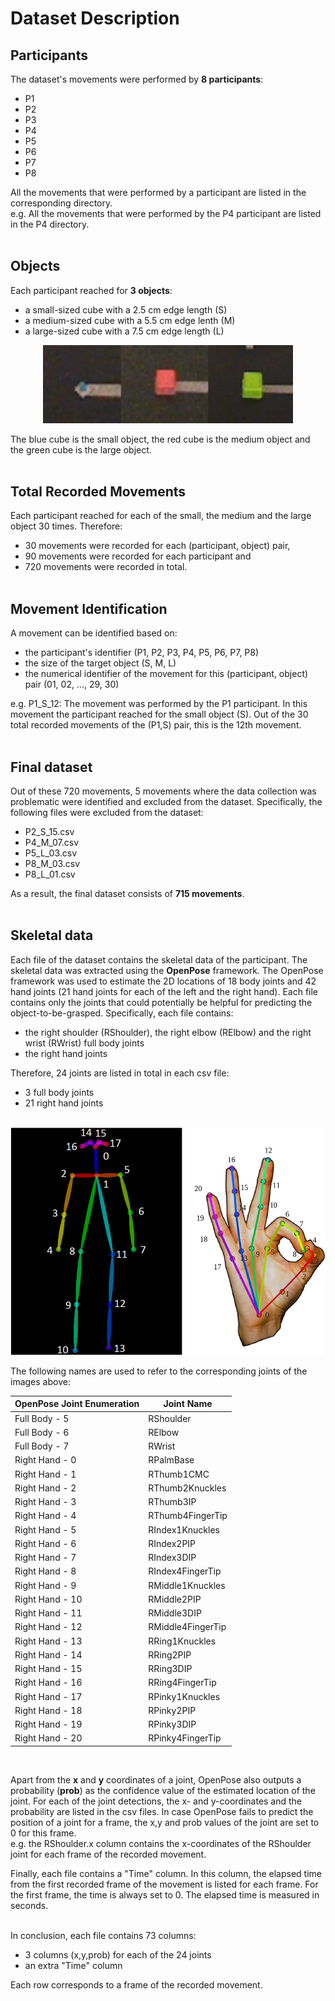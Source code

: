 # Dataset Description

## Participants

The dataset's movements were performed by **8 participants**:
- P1
- P2
- P3
- P4
- P5
- P6
- P7
- P8

All the movements that were performed by a participant are listed in the corresponding directory. <br/>
e.g. All the movements that were performed by the P4 participant are listed in the P4 directory. <br/><br/>

## Objects

Each participant reached for **3 objects**:
* a small-sized cube with a 2.5 cm edge length (S)
* a medium-sized cube with a 5.5 cm edge lenth (M)    
* a large-sized cube with a 7.5 cm edge length (L) 

<p align="center">
<img src="assets/objects.png" width=400></img>
</p>

The blue cube is the small object, the red cube is the medium object and the green cube is the large object. <br/> <br/>

## Total Recorded Movements

Each participant reached for each of the small, the medium and the large object 30 times. Therefore:
- 30 movements were recorded for each (participant, object) pair,
- 90 movements were recorded for each participant and
- 720 movements were recorded in total. <br/><br/>

## Movement Identification

A movement can be identified based on:
- the participant's identifier (P1, P2, P3, P4, P5, P6, P7, P8)
- the size of the target object (S, M, L)
- the numerical identifier of the movement for this (participant, object) pair  (01, 02, ..., 29, 30)

e.g. P1_S_12: The movement was performed by the P1 participant. In this movement the participant reached for the small object (S). Out of the 30 total recorded movements of the (P1,S) pair, this is the 12th movement. <br/><br/>

## Final dataset

Out of these 720 movements, 5 movements where the data collection was problematic were identified and excluded from the dataset. Specifically, the following files were excluded from the dataset:
* P2_S_15.csv
* P4_M_07.csv
* P5_L_03.csv
* P8_M_03.csv
* P8_L_01.csv

As a result, the final dataset consists of **715 movements**. <br/><br/>

## Skeletal data

Each file of the dataset contains the skeletal data of the participant. The skeletal data was extracted using the **OpenPose** framework. The OpenPose framework was used to estimate the 2D locations of 18 body joints and 42 hand joints (21 hand joints for each of the left and the right hand). Each file contains only the joints that could potentially be helpful for predicting the object-to-be-grasped. Specifically, each file contains:
* the right shoulder (RShoulder), the right elbow (RElbow) and the right wrist (RWrist) full body joints
* the right hand joints

Therefore, 24 joints are listed in total in each csv file:
* 3 full body joints
* 21 right hand joints
<br/><br/>

<p align="center">
<img src="assets/openpose_keypoints.png"></img>
</p>

The following names are used to refer to the corresponding joints of the images above:

| OpenPose Joint Enumeration | Joint Name          | 
| -------------------------- | ------------------- |
| Full Body -  5             | RShoulder           |
| Full Body -  6             | RElbow              |
| Full Body -  7             | RWrist              |
| Right Hand - 0             | RPalmBase           |
| Right Hand - 1             | RThumb1CMC          |
| Right Hand - 2             | RThumb2Knuckles     |
| Right Hand - 3             | RThumb3IP           |
| Right Hand - 4             | RThumb4FingerTip    |
| Right Hand - 5             | RIndex1Knuckles     |
| Right Hand - 6             | RIndex2PIP          |
| Right Hand - 7             | RIndex3DIP          |
| Right Hand - 8             | RIndex4FingerTip    |
| Right Hand - 9             | RMiddle1Knuckles    |
| Right Hand - 10            | RMiddle2PIP         |
| Right Hand - 11            | RMiddle3DIP         |
| Right Hand - 12            | RMiddle4FingerTip   |
| Right Hand - 13            | RRing1Knuckles      |
| Right Hand - 14            | RRing2PIP           |
| Right Hand - 15            | RRing3DIP           |
| Right Hand - 16            | RRing4FingerTip     |
| Right Hand - 17            | RPinky1Knuckles     |
| Right Hand - 18            | RPinky2PIP          |
| Right Hand - 19            | RPinky3DIP          |
| Right Hand - 20            | RPinky4FingerTip    |
<br/>

Apart from the **x** and **y** coordinates of a joint, OpenPose also outputs a probability (**prob**) as the confidence value of the estimated location of the joint. For each of the joint detections, the x- and y-coordinates and the probability are listed in the csv files. In case OpenPose fails to predict the position of a joint for a frame, the x,y and prob values of the joint are set to 0 for this frame. <br/>
e.g. the RShoulder.x column contains the x-coordinates of the RShoulder joint for each frame of the recorded movement.<br/>

Finally, each file contains a "Time" column. In this column, the elapsed time from the first recorded frame of the movement is listed for each frame. For the first frame, the time is always set to 0. The elapsed time is measured in seconds. <br/><br/>

In conclusion, each file contains 73 columns:
- 3 columns (x,y,prob) for each of the 24 joints
- an extra "Time" column

Each row corresponds to a frame of the recorded movement. 